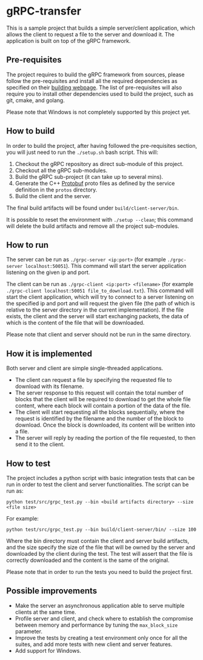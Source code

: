 # gRPC-transfer

This is a sample project that builds a simple server/client application, which
allows the client to request a file to the server and download it. The
application is built on top of the gRPC framework.

## Pre-requisites

The project requires to build the gRPC framework from sources, please follow
the pre-requisites and install all the required dependencies as specified on their
[building webpage](https://github.com/grpc/grpc/blob/master/BUILDING.md). The
list of pre-requisites will also require you to install other dependencies used
to build the project, such as git, cmake, and golang.

Please note that Windows is not completely supported by this project yet.

## How to build

In order to build the project, after having followed the pre-requisites section,
you will just need to run the `./setup.sh` bash script. This will:

1. Checkout the gRPC repository as direct sub-module of this project.
2. Checkout all the gRPC sub-modules.
3. Build the gRPC sub-project (it can take up to several mins).
4. Generate the C++ [Protobuf](https://developers.google.com/protocol-buffers/)
    proto files as defined by the service definition in the `protos` directory.
5. Build the client and the server.

The final build artifacts will be found under `build/client-server/bin`.

It is possible to reset the environment with `./setup --clean`; this command
will delete the build artifacts and remove all the project sub-modules.

## How to run

The server can be run as `./grpc-server <ip:port>` (for example
`./grpc-server localhost:50051`). This command will start the server application
listening on the given ip and port.

The client can be run as `./grpc-client <ip:port> <filename>` (for example
`./grpc-client localhost:50051 file_to_download.txt`). This command will start
the client application, which will try to connect to a server listening on the
specified ip and port and will request the given file (the path of which is relative to
the server directory in the current implementation). If the file exists, the
client and the server will start exchanging packets, the data of which is the content of
the file that will be downloaded.

Please note that client and server should not be run in the same directory.


## How it is implemented

Both server and client are simple single-threaded applications.

- The client can request a file by specifying the requested file to download with
    its filename.
- The server response to this request will contain the total number of blocks that
    the client will be required to download to get the whole file content, where each
    block will contain a portion of the data of the file.
- The client will start requesting all the blocks sequentially, where the request
    is identified by the filename and the number of the block to download. Once
    the block is downloaded, its content will be written into a file.
- The server will reply by reading the portion of the file requested, to then
    send it to the client.


## How to test

The project includes a python script with basic integration tests that can be run in
order to test the client and server functionalities. The script can be run as:
```
python test/src/grpc_test.py --bin <build artifacts directory> --size <file size>
```
For example:
```
python test/src/grpc_test.py --bin build/client-server/bin/ --size 100
```
Where the bin directory must contain the client and server build artifacts, and
the size specify the size of the file that will be owned by the server and
downloaded by the client during the test. The test will assert that the file is
correctly downloaded and the content is the same of the original.

Please note that in order to run the tests you need to build the project first.


## Possible improvements

- Make the server an asynchronous application able to serve multiple clients at
    the same time.
- Profile server and client, and check where to establish the compromise between
    memory and performance by tuning the `max_block_size` parameter.
- Improve the tests by creating a test environment only once for all the suites,
    and add more tests with new client and server features.
- Add support for Windows.
